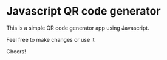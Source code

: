 # Javascript QR code generator

This is a simple QR code generator app using Javascript.

Feel free to make changes or use it

Cheers!

